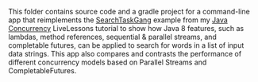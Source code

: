 This folder contains source code and a gradle project for a
command-line app that reimplements the
[SearchTaskGang](https://github.com/douglascraigschmidt/LiveLessons/tree/master/SearchTaskGang)
example from my [Java
Concurrency](http://www.dre.vanderbilt.edu/~schmidt/LiveLessons/CPiJava/)
LiveLessons tutorial to show how Java 8 features, such as lambdas,
method references, sequential & parallel streams, and completable
futures, can be applied to search for words in a list of input data
strings. This app also compares and contrasts the performance of
different concurrency models based on Parallel Streams and
CompletableFutures.


